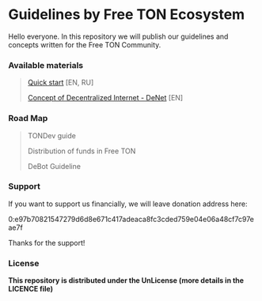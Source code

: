 # Guidelines by Free TON Ecosystem
Hello everyone.
In this repository we will publish our guidelines and concepts written for the Free TON Community.

### Available materials

> [Quick start](https://github.com/freetonecosystem/guideline/blob/main/quick-start/index.md) [EN, RU]
>
> [Concept of Decentralized Internet - DeNet](https://github.com/freetonecosystem/guideline/blob/main/concepts/denet.md) [EN]

### Road Map

> TONDev guide
> 
> Distribution of funds in Free TON 
> 
> DeBot Guideline

### Support

If you want to support us financially, we will leave donation address here: 

0:e97b70821547279d6d8e671c417adeaca8fc3cded759e04e06a48cf7c97eae7f

Thanks for the support!

### License
**This repository is distributed under the UnLicense (more details in the LICENCE file)**
